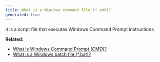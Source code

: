 ```yaml
---
title: What is a Windows command file (*.cmd)?
generated: true
---
```


<div markdown="1" class="ans">
It is a script file that executes Windows Command Prompt instructions.
</div>

**Related:**
- [What is Windows Command Prompt (CMD)?](/en-US/windows-cmd/what-is-windows-command-prompt)
- [What is a Windows batch file (*.bat)?](/en-US/windows-cmd/what-is-windows-batch-file)
